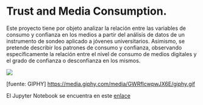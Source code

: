 # Trust and Media Consumption.

Este proyecto tiene por objeto analizar la relación entre las variables de consumo y confianza en los medios a partir del análisis de datos de un instrumento de sondeo aplicado a jóvenes universitarios. Asimismo, se pretende describir los patrones de consumo y confianza, observando específicamente la relación entre el nivel de consumo de medios digitales y el grado de confianza o desconfianza en los mismos.

![](https://media.giphy.com/media/GWRfIcwpwJX6E/giphy.gif)

[fuente: GIPHY] https://media.giphy.com/media/GWRfIcwpwJX6E/giphy.gif

El Jupyter Notebook se encuentra en este [enlace](https://github.com/xmpinedar/Trust_and_MediaConsumption/blob/main/src/EDA_TrustandMediaConsumption.ipynb)

